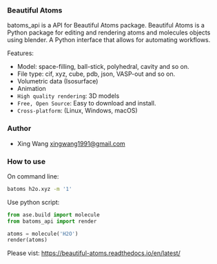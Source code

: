### Beautiful Atoms

batoms_api is a API for Beautiful Atoms package. Beautiful Atoms is a Python package for editing and rendering atoms and molecules objects using blender. A Python interface that allows for automating workflows.

Features:

* Model: space-filling, ball-stick, polyhedral, cavity and so on.
* File type: cif, xyz, cube, pdb, json, VASP-out and so on.
* Volumetric data (Isosurface)
* Animation
* ``High quality rendering``:  3D models
* ``Free, Open Source``: Easy to download and install.
* ``Cross-platform``: (Linux, Windows, macOS)



### Author
* Xing Wang  <xingwang1991@gmail.com>

### How to use

On command line:

```bash
batoms h2o.xyz -m '1'
```


Use python script:

```python
from ase.build import molecule
from batoms_api import render

atoms = molecule('H2O')
render(atoms)
```

Please vist: https://beautiful-atoms.readthedocs.io/en/latest/
